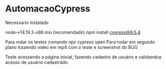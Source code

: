 # AutomacaoCypress

Necessario instalado

node-v14.19.3-x86.msi (recomendado) npm install cypress@9.5.4 

Para rodar os testes comando npx cypress open Para rodar em segundo plano trazendo video em mp4 com o teste e screenshot do BUG

Teste acessando a página inicial, fazendo cadastro de usuário e validandoa acesso de usuário cadastrado.

